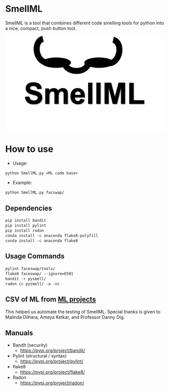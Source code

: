 # SmellML
SmellML is a tool that combines different code smelling tools for python into a nice, compact, push button tool.

![logo for SmellML](figs/logo.png)

# How to use

* Usage:
```
python SmellML.py <ML code base>
```

* Example:
```
python SmellML.py facswap/
```


## Dependencies

```
pip install bandit
pip install pylint
pip install radon
conda install -c anaconda flake8-polyfill
conda install -c anaconda flake8
```

## Usage Commands

```
pylint faceswap/tools/
flake8 faceswap/ --ignore=E501
bandit -r pysmell/
radon cc pysmell/ -a -nc
```

## CSV of ML from [ML projects](https://serene-beach-16261.herokuapp.com/)
This helped us automate the testing of SmellML. Special thanks is given to Malinda Dilhara, Ameya Ketkar, and Professor Danny Dig.

## Manuals

* Bandit (security)
    * https://pypi.org/project/bandit/
* Pylint (structural / syntax)
    * https://pypi.org/project/pylint/
* flake8
    * https://pypi.org/project/flake8/
* Radon
    * https://pypi.org/project/radon/
